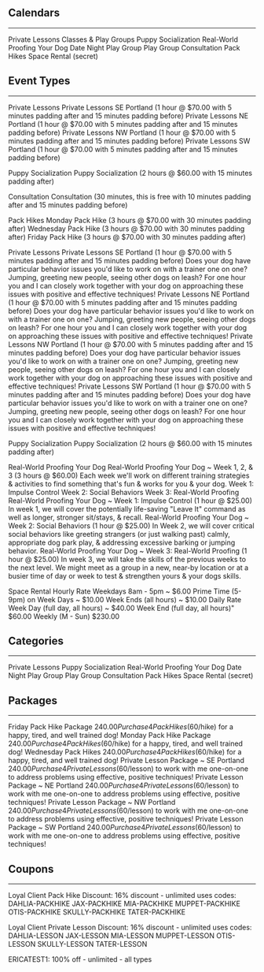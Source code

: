 
## Calendars
------------------------------
Private Lessons
Classes & Play Groups
  Puppy Socialization
  Real-World Proofing Your Dog
  Date Night Play Group
  Play Group
Consultation
Pack Hikes
Space Rental (secret)

## Event Types
------------------------------
Private Lessons
  Private Lessons SE Portland (1 hour @ $70.00 with 5 minutes padding after and 15 minutes padding before)
  Private Lessons NE Portland (1 hour @ $70.00 with 5 minutes padding after and 15 minutes padding before)
  Private Lessons NW Portland (1 hour @ $70.00 with 5 minutes padding after and 15 minutes padding before)
  Private Lessons SW Portland (1 hour @ $70.00 with 5 minutes padding after and 15 minutes padding before)

Puppy Socialization
  Puppy Socialization (2 hours @ $60.00 with 15 minutes padding after)

Consultation
  Consultation (30 minutes, this is free with 10 minutes padding after and 15 minutes padding before)

Pack Hikes
  Monday Pack Hike (3 hours @ $70.00 with 30 minutes padding after)
  Wednesday Pack Hike (3 hours @ $70.00 with 30 minutes padding after)
  Friday Pack Hike (3 hours @ $70.00 with 30 minutes padding after)

Private Lessons
  Private Lessons SE Portland (1 hour @ $70.00 with 5 minutes padding after and 15 minutes padding before)
      Does your dog have particular behavior issues you'd like to work on with a trainer one on one? Jumping, greeting new people, seeing other dogs on leash?
      For one hour you and I can closely work together with your dog on approaching these issues with positive and effective techniques!
  Private Lessons NE Portland (1 hour @ $70.00 with 5 minutes padding after and 15 minutes padding before)
      Does your dog have particular behavior issues you'd like to work on with a trainer one on one? Jumping, greeting new people, seeing other dogs on leash?
      For one hour you and I can closely work together with your dog on approaching these issues with positive and effective techniques!
  Private Lessons NW Portland (1 hour @ $70.00 with 5 minutes padding after and 15 minutes padding before)
      Does your dog have particular behavior issues you'd like to work on with a trainer one on one? Jumping, greeting new people, seeing other dogs on leash?
      For one hour you and I can closely work together with your dog on approaching these issues with positive and effective techniques!
  Private Lessons SW Portland (1 hour @ $70.00 with 5 minutes padding after and 15 minutes padding before)
      Does your dog have particular behavior issues you'd like to work on with a trainer one on one? Jumping, greeting new people, seeing other dogs on leash?
      For one hour you and I can closely work together with your dog on approaching these issues with positive and effective techniques!

Puppy Socialization
  Puppy Socialization (2 hours @ $60.00 with 15 minutes padding after)

Real-World Proofing Your Dog
  Real-World Proofing Your Dog ~ Week 1, 2, & 3 (3 hours @ $60.00)
     Each week we'll work on different training strategies & activities to find something that's fun & works for you & your dog.
        Week 1: Impulse Control
        Week 2: Social Behaviors
        Week 3: Real-World Proofing
  Real-World Proofing Your Dog ~ Week 1: Impulse Control (1 hour @ $25.00)
      In week 1, we will cover the potentially life-saving "Leave It" command as well as longer, stronger sit/stays, & recall.
  Real-World Proofing Your Dog ~ Week 2: Social Behaviors (1 hour @ $25.00)
      In Week 2, we will cover critical social behaviors like greeting strangers (or just walking past) calmly, appropriate dog park play, & addressing excessive barking or jumping behavior.
  Real-World Proofing Your Dog ~ Week 3: Real-World Proofing (1 hour @ $25.00)
      In week 3, we will take the skills of the previous weeks to the next level. We might meet as a group in a new, near-by location or at a busier time of day or week to test & strengthen yours & your dogs skills.

Space Rental
  Hourly Rate
    Weekdays 8am - 5pm ~ $6.00
    Prime Time (5-9pm) on Week Days ~ $10.00
    Week Ends (all hours) ~ $10.00
  Daily Rate
    Week Day (full day, all hours) ~ $40.00
    Week End (full day, all hours)"   $60.00
  Weekly (M - Sun)    $230.00


## Categories
------------------------------
Private Lessons
Puppy Socialization
Real-World Proofing Your Dog
Date Night Play Group
Play Group
Consultation
Pack Hikes
Space Rental (secret)


## Packages
------------------------------
Friday Pack Hike Package $240.00
    Purchase 4 Pack Hikes ($60/hike) for a happy, tired, and well trained dog!
Monday Pack Hike Package $240.00
    Purchase 4 Pack Hikes ($60/hike) for a happy, tired, and well trained dog!
Wednesday Pack Hikes $240.00
    Purchase 4 Pack Hikes ($60/hike) for a happy, tired, and well trained dog!
Private Lesson Package ~ SE Portland $240.00
    Purchase 4 Private Lessons ($60/lesson) to work with me one-on-one to address problems using effective, positive techniques!
Private Lesson Package ~ NE Portland $240.00
    Purchase 4 Private Lessons ($60/lesson) to work with me one-on-one to address problems using effective, positive techniques!
Private Lesson Package ~ NW Portland $240.00
    Purchase 4 Private Lessons ($60/lesson) to work with me one-on-one to address problems using effective, positive techniques!
Private Lesson Package ~ SW Portland $240.00
    Purchase 4 Private Lessons ($60/lesson) to work with me one-on-one to address problems using effective, positive techniques!


## Coupons
------------------------------
Loyal Client Pack Hike Discount: 16% discount - unlimited uses
  codes:
    DAHLIA-PACKHIKE
    JAX-PACKHIKE
    MIA-PACKHIKE
    MUPPET-PACKHIKE
    OTIS-PACKHIKE
    SKULLY-PACKHIKE
    TATER-PACKHIKE

Loyal Client Private Lesson Discount: 16% discount - unlimited uses
  codes:
DAHLIA-LESSON
JAX-LESSON
MIA-LESSON
MUPPET-LESSON
OTIS-LESSON
SKULLY-LESSON
TATER-LESSON

ERICATEST1: 100% off - unlimited - all types










